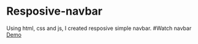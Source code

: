 # Resposive-navbar
Using html, css and js, I created resposive simple navbar.
#Watch navbar
[Demo](https://anand-jaiswal-in.github.io/resposive-navbar/)
